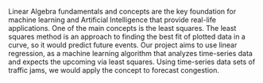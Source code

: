 Linear Algebra fundamentals and concepts are the key foundation for machine learning and Artificial Intelligence that provide real-life applications. One of the main concepts is the least squares. The least squares method is an approach to finding the best fit of plotted data in a curve, so it would predict future events. Our project aims to use linear regression, as a machine learning algorithm that analyzes time-series data and expects the upcoming via least squares. Using time-series data sets of traffic jams, we would apply the concept to forecast congestion.
